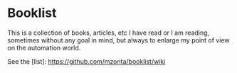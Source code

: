 # Booklist

This is a collection of books, articles, etc I have read or I am reading, sometimes without any goal in mind, but always to enlarge my point of view on the automation world.

See the [list]: https://github.com/mzonta/booklist/wiki


